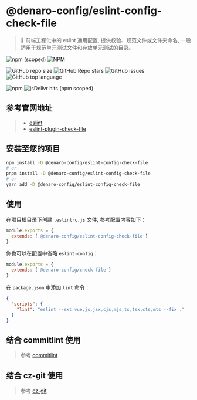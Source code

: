 # @denaro-config/eslint-config-check-file

> :tada: 前端工程化中的 eslint 通用配置, 提供校验、规范文件或文件夹命名, 一般适用于规范单元测试文件和存放单元测试的目录。

![npm (scoped)](https://img.shields.io/npm/v/%40denaro-config/eslint-config-check-file)
![NPM](https://img.shields.io/npm/l/%40denaro-config%2Feslint-config-check-file)

![GitHub repo size](https://img.shields.io/github/repo-size/denaro-org/frontend-engineering-config)
![GitHub Repo stars](https://img.shields.io/github/stars/denaro-org/frontend-engineering-config)
![GitHub issues](https://img.shields.io/github/issues/denaro-org/frontend-engineering-config)
![GitHub top language](https://img.shields.io/github/languages/top/denaro-org/frontend-engineering-config)

![npm](https://img.shields.io/npm/dw/%40denaro-config/eslint-config-check-file)
![jsDelivr hits (npm scoped)](https://img.shields.io/jsdelivr/npm/hd/%40denaro-config%2Feslint-config-check-file)

## 参考官网地址

> - [eslint](https://eslint.org/)
> - [eslint-plugin-check-file](https://github.com/DukeLuo/eslint-plugin-check-file)

## 安装至您的项目

```bash
npm install -D @denaro-config/eslint-config-check-file
# or
pnpm install -D @denaro-config/eslint-config-check-file
# or
yarn add -D @denaro-config/eslint-config-check-file
```

## 使用

在项目根目录下创建 `.eslintrc.js` 文件, 参考配置内容如下：

```js
module.exports = {
  extends: ['@denaro-config/eslint-config-check-file']
}
```

你也可以在配置中省略 `eslint-config`：

```js
module.exports = {
  extends: ['@denaro-config/check-file']
}
```

在 `package.json` 中添加 `lint` 命令：

```json
{
  "scripts": {
    "lint": "eslint --ext vue,js,jsx,cjs,mjs,ts,tsx,cts,mts --fix ."
  }
}
```

## 结合 commitlint 使用

> 参考 [commitlint](../commitlint/README.md)

## 结合 cz-git 使用

> 参考 [cz-git](../cz-git/README.md)
